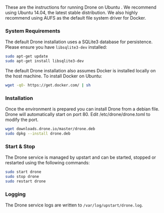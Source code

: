 These are the instructions for running Drone on Ubuntu . We recommend using Ubuntu 14.04, the latest stable distribution. We also highly recommend using AUFS as the default file system driver for Docker.

### System Requirements

The default Drone installation uses a SQLite3 database for persistence. Please ensure you have `libsqlite3-dev` installed:

```bash
sudo apt-get update
sudo apt-get install libsqlite3-dev
```

The default Drone installation also assumes Docker is installed locally on the host machine. To install Docker on Ubuntu:

```bash
wget -qO- https://get.docker.com/ | sh
```

### Installation

Once the environment is prepared you can install Drone from a debian file. Drone will automatically start on port 80. Edit /etc/drone/drone.toml to modify the port.

```bash
wget downloads.drone.io/master/drone.deb
sudo dpkg --install drone.deb
```

### Start & Stop

The Drone service is managed by upstart and can be started, stopped or restarted using the following commands:

```bash
sudo start drone
sudo stop drone
sudo restart drone
```

### Logging

The Drone service logs are written to `/var/log/upstart/drone.log`.